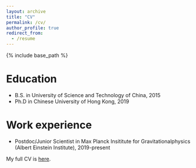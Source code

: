 ```yaml
---
layout: archive
title: "CV"
permalink: /cv/
author_profile: true
redirect_from:
  - /resume
---
```


{% include base_path %}

Education
======
* B.S. in University of Science and Technology of China, 2015
* Ph.D in Chinese University of Hong Kong, 2019

Work experience
======
- Postdoc/Junior Scientist in Max Planck Insititute for Gravitationalphysics (Albert Einstein Institute), 2019-present



My full CV is [here](http://yi-fan-wang.github.io/files/resume.pdf).